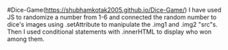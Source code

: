 #Dice-Game(https://shubhamkotak2005.github.io/Dice-Game/)
I have used JS to randomize a number from 1-6 and connected the random number to dice's images using .setAttribute to manipulate the .img1 and .img2 "src"s. Then I used conditional statements with .innerHTML to display who won among them.
